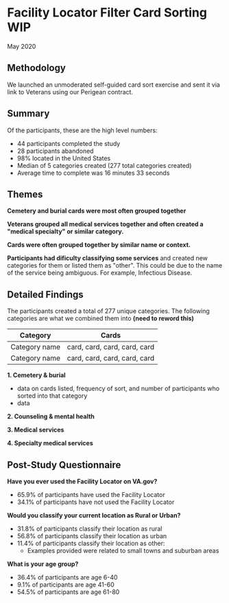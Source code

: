# Facility Locator Filter Card Sorting WIP
May 2020

## Methodology
We launched an unmoderated self-guided card sort exercise and sent it via link to Veterans using our Perigean contract.

## Summary


Of the participants, these are the high level numbers:
- 44 participants completed the study
- 28 participants abandoned
- 98% located in the United States
- Median of 5 categories created (277 total categories created)
- Average time to complete was 16 minutes 33 seconds 

## Themes

**Cemetery and burial cards were most often grouped together**

**Veterans grouped all medical services together and often created a "medical specialty" or similar category.**

**Cards were often grouped together by similar name or context.**

**Participants had dificulty classifying some services** and created new categories for them or listed them as "other". This could be due to the name of the service being ambiguous. For example, Infectious Disease.

## Detailed Findings
The participants created a total of 277 unique categories. The following categories are what we combined them into **(need to reword this)**

| Category      | Cards                     |
| ------------- |:-------------------------:|
| Category name | card, card, card, card, card
| Category name | card, card, card, card, card

**1. Cemetery & burial**
- data on cards listed, frequency of sort, and number of participants who sorted into that category
- data

**2. Counseling & mental health**

**3. Medical services**

**4. Specialty medical services**

## Post-Study Questionnaire
**Have you ever used the Facility Locator on VA.gov?**
- 65.9% of participants have used the Facility Locator
- 34.1% of participants have not used the Facility Locator

**Would you classify your current location as Rural or Urban?**
- 31.8% of participants classify their location as rural
- 56.8% of participants classify their location as urban
- 11.4% of participants classify their location as other:
  - Examples provided were related to small towns and suburban areas
  
**What is your age group?**
- 36.4% of participants are age 6-40
- 9.1% of participants are age 41-60
- 54.5% of participants are age 61-80
